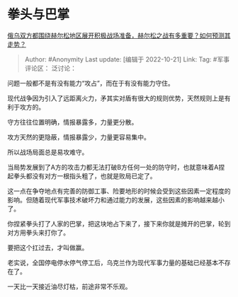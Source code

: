 # 拳头与巴掌
[俄乌双方都围绕赫尔松地区展开积极战场准备，赫尔松之战有多重要？如何预测其走势？](https://www.zhihu.com/question/561250343/answer/2724717106)

> Author: #Anonymity
> Last update: [编辑于 2022-10-21]
> Link:
> Tag: #军事
> 评论区：
> 泛讨论：

问题一般都不是有没有能力“攻占”，而在于有没有能力守住。

现代战争因为引入了远距离火力，矛其实对盾有很大的规则优势，天然规则上是有利于攻方的。

守方往往位置明确，情报暴露多，力量更分散。

攻方天然的更隐蔽，情报暴露少，力量更容易集中。

所以战场局面总是易攻难守。

当局势发展到了A方的攻击力都无法打破B方任何一处的防守时，也就意味着A捏起拳头都没有对方一根指头粗了，也就是败局已定了。

这一点在争夺地点有完善的防御工事、险要地形的时候会受到这些因素一定程度的影响。但随着现代军事技术破坏力和通过能力的发展，这些因素的影响越来越小了。

你捏紧拳头打了人家的巴掌，把这块地占下来了，接下来你就是摊开的巴掌，轮到对方用拳头来打你了。

要把这个扛过去，才叫做赢。

老实说，全国停电停水停气停工后，乌克兰作为现代军事力量的基础已经基本不存在了。

一天比一天接近油尽灯枯，前途非常不乐观。
